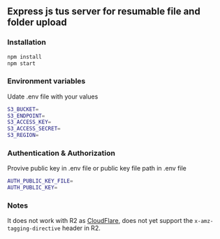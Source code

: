 ## Express js tus server for  resumable file and folder  upload 
### Installation
```bash
npm install
npm start
```

### Environment variables
Udate .env file with your values

```bash
S3_BUCKET= 
S3_ENDPOINT=
S3_ACCESS_KEY=
S3_ACCESS_SECRET=
S3_REGION=
```

### Authentication & Authorization
Provive public key in .env file or public key file path in .env file

``` bash
AUTH_PUBLIC_KEY_FILE=
AUTH_PUBLIC_KEY= 
```


### Notes
It does not work with R2 as [CloudFlare](https://developers.cloudflare.com/r2/api/s3/api/#implemented-bucket-level-operations),  does not yet support the `x-amz-tagging-directive` header in R2.